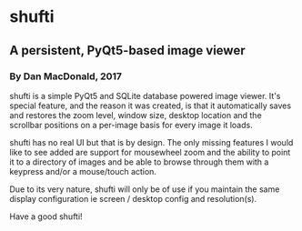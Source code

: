 # shufti

## A persistent, PyQt5-based image viewer

### By Dan MacDonald, 2017

shufti is a simple PyQt5 and SQLite database powered image viewer. It's special feature, and the reason it was created, is that it automatically saves and restores the zoom level, window size, desktop location and the scrollbar positions on a per-image basis for every image it loads.

shufti has no real UI but that is by design. The only missing features I would like to see added are support for mousewheel zoom and the ability to point it to a directory of images and be able to browse through them with a keypress and/or a mouse/touch action.

Due to its very nature, shufti will only be of use if you maintain the same display configuration ie screen / desktop config and resolution(s).

Have a good shufti!
